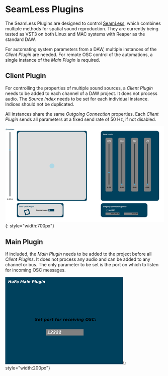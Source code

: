 # SeamLess Plugins

The SeamLess Plugins are designed to control
[SeamLess](https://github.com/anwaldt/seamless), which combines
multiple methods for spatial sound reproduction.
They are currently being tested as VST3 on both Linux and MAC
systems with Reaper as the standard DAW.

For automating system parameters from a DAW,
multiple instances of the *Client Plugin* are
needed. For remote OSC control of the automations,
a single instance of the *Main Plugin* is required.




## Client Plugin

For controlling the properties of multiple sound sources,
a *Client Plugin* needs to be added to each channel of a DAW project.
It does not process audio.
The *Source Index* needs to be set for each individual instance.
Indices should not be duplicated.  

All instances share the same *Outgoing Connection* properties.
Each *Client Plugin* sends all parameters at a fixed send rate
of 50 Hz, if not disabled.

![client-plugin](graphics/client.png "Client Plugin."){: style="width:700px"}


## Main Plugin

If included, the *Main Plugin* needs to be added to the project before
all *Client Plugins*. It does not process any audio and can be added
to any channel or bus. The only parameter to be set is the port on which
to listen for incoming OSC messages.

![main-plugin](graphics/main.png "Main Plugin."){: style="width:200px"}

